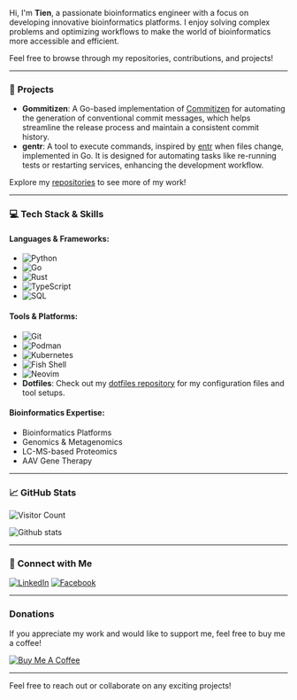 Hi, I'm **Tien**, a passionate bioinformatics engineer with a focus on developing innovative bioinformatics platforms. I enjoy solving complex problems and optimizing workflows to make the world of bioinformatics more accessible and efficient.

Feel free to browse through my repositories, contributions, and projects!

---

### 🚀 **Projects**

- **Gommitizen**: A Go-based implementation of [Commitizen](https://commitizen-tools.github.io/commitizen/) for automating the generation of conventional commit messages, which helps streamline the release process and maintain a consistent commit history.
- **gentr**: A tool to execute commands, inspired by [entr](https://github.com/eradman/entr) when files change, implemented in Go. It is designed for automating tasks like re-running tests or restarting services, enhancing the development workflow.

Explore my [repositories](https://github.com/tiendu) to see more of my work!

---

### 💻 **Tech Stack & Skills**

#### **Languages & Frameworks:**
- ![Python](https://img.shields.io/badge/Python-3776AB?style=flat&logo=python&logoColor=white)
- ![Go](https://img.shields.io/badge/Go-00ADD8?style=flat&logo=go&logoColor=white)
- ![Rust](https://img.shields.io/badge/Rust-000000?style=flat&logo=rust&logoColor=white)
- ![TypeScript](https://img.shields.io/badge/TypeScript-3178C6?style=flat&logo=typescript&logoColor=white)
- ![SQL](https://img.shields.io/badge/SQL-003B57?style=flat&logo=postgresql&logoColor=white)

#### **Tools & Platforms:**
- ![Git](https://img.shields.io/badge/Git-F05032?style=flat&logo=git&logoColor=white)
- ![Podman](https://img.shields.io/badge/Podman-6A6A6A?style=flat&logo=podman&logoColor=white)
- ![Kubernetes](https://img.shields.io/badge/Kubernetes-326CE5?style=flat&logo=kubernetes&logoColor=white)
- ![Fish Shell](https://img.shields.io/badge/Fish-4A6E6F?style=flat&logo=Fish%20Shell&logoColor=white)
- ![Neovim](https://img.shields.io/badge/Neovim-57A143?style=flat&logo=neovim&logoColor=white)
- **Dotfiles**: Check out my [dotfiles repository](https://github.com/tiendu/dotfiles) for my configuration files and tool setups.

#### **Bioinformatics Expertise:**
- Bioinformatics Platforms
- Genomics & Metagenomics
- LC-MS-based Proteomics
- AAV Gene Therapy

---

### 📈 **GitHub Stats**

![Visitor Count](https://profile-counter.glitch.me/tiendu/count.svg)

![Github stats](https://github-readme-stats.vercel.app/api?username=tiendu&theme=highcontrast&show_icons=true&count_private=true&bg_color=eff1f5&text_color=4c4f69&icon_color=8839ef&title_color=179299)

---

### 💬 **Connect with Me**

[![LinkedIn](https://img.shields.io/badge/LinkedIn-0077B5?style=flat&logo=linkedin&logoColor=white)](https://www.linkedin.com/in/tiendu)
[![Facebook](https://img.shields.io/badge/Facebook-1877F2?style=flat&logo=facebook&logoColor=white)](https://www.facebook.com/tiendu107)

---

### Donations

If you appreciate my work and would like to support me, feel free to buy me a coffee!

[![Buy Me A Coffee](https://img.shields.io/badge/Buy%20Me%20A%20Coffee-FFDD00?style=flat&logo=buymeacoffee&logoColor=black)](https://www.buymeacoffee.com/tiendu)

---

Feel free to reach out or collaborate on any exciting projects!
